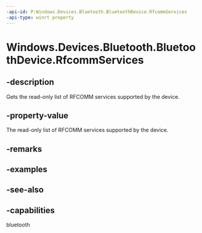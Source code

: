 ----api-id: P:Windows.Devices.Bluetooth.BluetoothDevice.RfcommServices
-api-type: winrt property
---<!-- Property syntaxpublic Windows.Foundation.Collections.IVectorView<Windows.Devices.Bluetooth.Rfcomm.RfcommDeviceService> RfcommServices { get; }--># Windows.Devices.Bluetooth.BluetoothDevice.RfcommServices## -descriptionGets the read-only list of RFCOMM services supported by the device.## -property-valueThe read-only list of RFCOMM services supported by the device.## -remarks## -examples## -see-also## -capabilitiesbluetooth